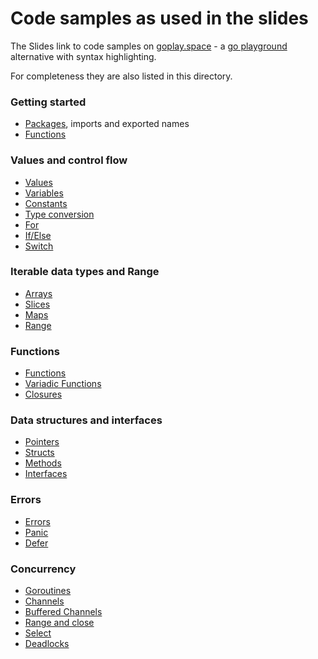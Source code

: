 # Code samples as used in the slides

The Slides link to code samples on [goplay.space](https://goplay.space) - a [go
playground](https://play.golang.org/) alternative with syntax highlighting.

For completeness they are also listed in this directory.

### Getting started

-   [Packages](packages.go), imports and exported names
-   [Functions](functions.go)

### Values and control flow

-   [Values](values.go)
-   [Variables](variables.go)
-   [Constants](constants.go)
-   [Type conversion](type_conversion.go)
-   [For](for.go)
-   [If/Else](if_else.go)
-   [Switch](switch.go)

### Iterable data types and Range

-   [Arrays](arrays.go)
-   [Slices](slices.go)
-   [Maps](maps.go)
-   [Range](range.go)

### Functions

-   [Functions](functions2.go)
-   [Variadic Functions](variadic.go)
-   [Closures](closures.go)

### Data structures and interfaces

-   [Pointers](pointers.go)
-   [Structs](structs.go)
-   [Methods](methods.go)
-   [Interfaces](interfaces.go)

### Errors

-   [Errors](errors.go)
-   [Panic](panic.go)
-   [Defer](defer.go)

### Concurrency

-   [Goroutines](goroutines.go)
-   [Channels](channels.go)
-   [Buffered Channels](buffered_channels.go)
-   [Range and close](channel_range.go)
-   [Select](select.go)
-   [Deadlocks](channels2.go)
